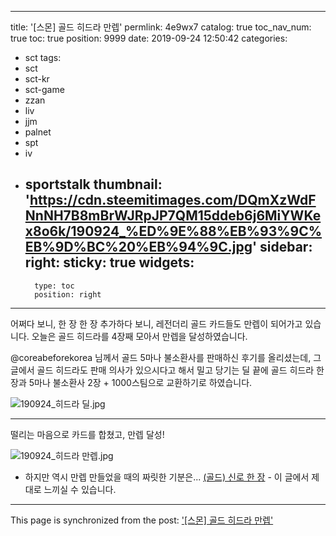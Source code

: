 
---
title: '[스몬] 골드 히드라 만렙'
permlink: 4e9wx7
catalog: true
toc_nav_num: true
toc: true
position: 9999
date: 2019-09-24 12:50:42
categories:
- sct
tags:
- sct
- sct-kr
- sct-game
- zzan
- liv
- jjm
- palnet
- spt
- iv
- sportstalk
thumbnail: 'https://cdn.steemitimages.com/DQmXzWdFNnNH7B8mBrWJRpJP7QM15ddeb6j6MiYWKex8o6k/190924_%ED%9E%88%EB%93%9C%EB%9D%BC%20%EB%94%9C.jpg'
sidebar:
    right:
        sticky: true
widgets:
    -
        type: toc
        position: right
---


어쩌다 보니, 한 장 한 장 추가하다 보니, 레전더리 골드 카드들도 만렙이 되어가고 있습니다. 오늘은 골드 히드라를 4장째 모아서 만렙을 달성하였습니다.

@coreabeforekorea 님께서 골드 5마나 불소환사를 판매하신 후기를 올리셨는데, 그 글에서 골드 히드라도 판매 의사가 있으시다고 해서 밀고 당기는 딜 끝에 골드 히드라 한장과 5마나 불소환사 2장 + 1000스팀으로 교환하기로 하였습니다.

![190924_히드라 딜.jpg](https://cdn.steemitimages.com/DQmXzWdFNnNH7B8mBrWJRpJP7QM15ddeb6j6MiYWKex8o6k/190924_%ED%9E%88%EB%93%9C%EB%9D%BC%20%EB%94%9C.jpg)
<br>

---

떨리는 마음으로 카드를 합쳤고, 만렙 달성!

![190924_히드라 만렙.jpg](https://cdn.steemitimages.com/DQmSQoqvj1BcMApnS1pCUKcxKXnpBYbrxeQVcgXVMjxkmv2/190924_%ED%9E%88%EB%93%9C%EB%9D%BC%20%EB%A7%8C%EB%A0%99.jpg)
<br>

* 하지만 역시 만렙 만들었을 때의 짜릿한 기분은... [(골드) 신로 한 장](https://www.steemcoinpan.com/sct/@glory7/uekut) - 이 글에서 제대로 느끼실 수 있습니다.

- - -

This page is synchronized from the post: ['[스몬] 골드 히드라 만렙'](https://steemit.com/@glory7/4e9wx7)
